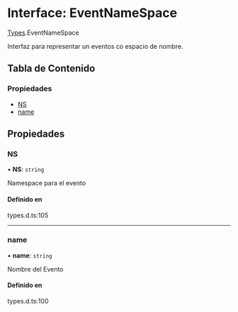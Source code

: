 # Interface: EventNameSpace

[Types](../wiki/Types).EventNameSpace

Interfaz para representar un eventos co espacio de nombre.

## Tabla de Contenido

### Propiedades

- [NS](../wiki/Types.EventNameSpace#ns)
- [name](../wiki/Types.EventNameSpace#name)

## Propiedades

### NS

• **NS**: `string`

Namespace para el evento

#### Definido en

types.d.ts:105

___

### name

• **name**: `string`

Nombre del Evento

#### Definido en

types.d.ts:100
